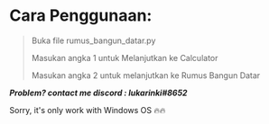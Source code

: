 # Cara Penggunaan:

> Buka file rumus_bangun_datar.py
> 
> Masukan angka 1 untuk Melanjutkan ke Calculator
> 
> Masukan angka 2 untuk melanjutkan ke Rumus Bangun Datar

***Problem?
contact me
discord : lukarinki#8652***

Sorry, it's only work with Windows OS 🔥🔥
